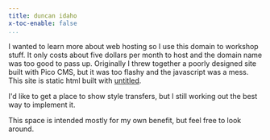 ```yaml
---
title: duncan idaho
x-toc-enable: false
...
```


I wanted to learn more about web hosting so I use this domain to workshop stuff. It only costs about five dollars per month to host and the domain name was too good to pass up. Originally I threw together a poorly designed site built with Pico CMS, but it was too flashy and the javascript was a mess. This site is static html built with [untitled](https://untitled.vimuser.org/).

I'd like to get a place to show style transfers, but I still working out the best way to implement it.

This space is intended mostly for my own benefit, but feel free to look around.
